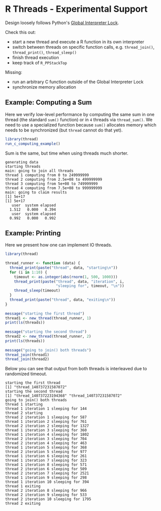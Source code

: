 R Threads - Experimental Support
================================


Design loosely follows Python's [Global Interpreter Lock](https://wiki.python.org/moin/GlobalInterpreterLock).

Check this out:

* start a new thread and execute a R function in its own interpreter
* switch between threads on specific function calls, e.g. `thread_join()`, `thread_print()`, `thread_sleep()`
* finish thread execution
* keep track of `R_PPStackTop`

Missing:

* run an arbitrary C function outside of the Global Interpreter Lock
* synchronize memory allocation


## Example: Computing a Sum

Here we verify low-level performance by computing the same sum in one
thread (the standard `sum()` function) or in `4` threads via `thread_sum()`.
We need to use a specialized function because `sum()` allocates memory
which needs to be synchronized (but `thread` cannot do that yet).

```r
library(thread)
run_c_computing_example()
```

Sum is the same, but time when using threads much shorter. 

```
generating data
starting threads
main: going to join all threads
thread 1 computing from 0 to 249999999 
thread 2 computing from 2.5e+08 to 499999999 
thread 3 computing from 5e+08 to 749999999 
thread 4 computing from 7.5e+08 to 999999999 
main: going to claim results
[1] 5e+17
[1] 5e+17
   user  system elapsed 
  1.512   0.000   0.394 
   user  system elapsed 
  0.992   0.000   0.992 
```



## Example: Printing

Here we present how one can implement IO threads.

```r
library(thread)
 
thread_runner <- function (data) {
  thread_print(paste("thread", data, "starting\n"))
  for (i in 1:10) {
    timeout <- as.integer(abs(rnorm(1, 500, 1000)))
    thread_print(paste("thread", data, "iteration", i,
                       "sleeping for", timeout, "\n"))
    thread_sleep(timeout)
  }
  thread_print(paste("thread", data, "exiting\n"))
}
  
message("starting the first thread")
thread1 <- new_thread(thread_runner, 1)
print(ls(threads))
  
message("starting the second thread")
thread2 <- new_thread(thread_runner, 2)
print(ls(threads))
  
message("going to join() both threads")
thread_join(thread1)
thread_join(thread2)
```

Below you can see that output from both threads is interleaved due to randomized timeout. 

```
starting the first thread
[1] "thread_140737231587072"
starting the second thread
[1] "thread_140737223194368" "thread_140737231587072"
going to join() both threads
thread 1 starting
thread 1 iteration 1 sleeping for 144 
thread 2 starting
thread 2 iteration 1 sleeping for 587 
thread 1 iteration 2 sleeping for 761 
thread 2 iteration 2 sleeping for 1327 
thread 1 iteration 3 sleeping for 360 
thread 1 iteration 4 sleeping for 1802 
thread 2 iteration 3 sleeping for 704 
thread 2 iteration 4 sleeping for 463 
thread 1 iteration 5 sleeping for 368 
thread 2 iteration 5 sleeping for 977 
thread 1 iteration 6 sleeping for 261 
thread 1 iteration 7 sleeping for 323 
thread 1 iteration 8 sleeping for 571 
thread 2 iteration 6 sleeping for 509 
thread 2 iteration 7 sleeping for 2521 
thread 1 iteration 9 sleeping for 298 
thread 1 iteration 10 sleeping for 394 
thread 1 exiting
thread 2 iteration 8 sleeping for 966 
thread 2 iteration 9 sleeping for 533 
thread 2 iteration 10 sleeping for 1795 
thread 2 exiting
```
